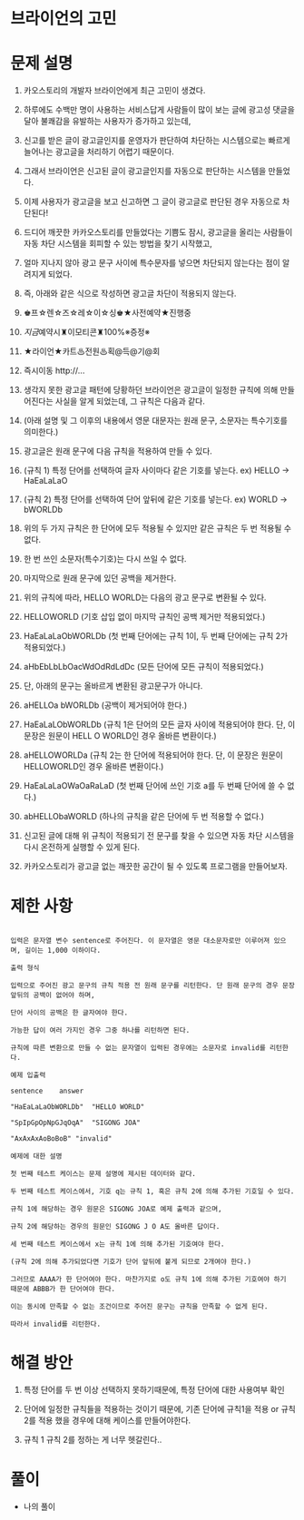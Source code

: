 # 브라이언의 고민

# 문제 설명

1. 카오스토리의 개발자 브라이언에게 최근 고민이 생겼다.

2. 하루에도 수백만 명이 사용하는 서비스답게 사람들이 많이 보는 글에 광고성 댓글을 달아 불쾌감을 유발하는 사용자가 증가하고 있는데,

3. 신고를 받은 글이 광고글인지를 운영자가 판단하여 차단하는 시스템으로는 빠르게 늘어나는 광고글을 처리하기 어렵기 때문이다.

4. 그래서 브라이언은 신고된 글이 광고글인지를 자동으로 판단하는 시스템을 만들었다.

5. 이제 사용자가 광고글을 보고 신고하면 그 글이 광고글로 판단된 경우 자동으로 차단된다!

6. 드디어 깨끗한 카카오스토리를 만들었다는 기쁨도 잠시, 광고글을 올리는 사람들이 자동 차단 시스템을 회피할 수 있는 방법을 찾기 시작했고,

7. 얼마 지나지 않아 광고 문구 사이에 특수문자를 넣으면 차단되지 않는다는 점이 알려지게 되었다.

8. 즉, 아래와 같은 식으로 작성하면 광고글 차단이 적용되지 않는다.

9. ♚프☆렌☆즈☆레☆이☆싱♚★사전예약★진행중

10. $지금$예약시♜이모티콘♜100%※증정※

11. ★라이언★카트♨전원♨획@득@기@회

12. 즉시이동 http://...

13. 생각지 못한 광고글 패턴에 당황하던 브라이언은 광고글이 일정한 규칙에 의해 만들어진다는 사실을 알게 되었는데, 그 규칙은 다음과 같다.

14. (아래 설명 및 그 이후의 내용에서 영문 대문자는 원래 문구, 소문자는 특수기호를 의미한다.)

15. 광고글은 원래 문구에 다음 규칙을 적용하여 만들 수 있다.

16. (규칙 1) 특정 단어를 선택하여 글자 사이마다 같은 기호를 넣는다. ex) HELLO -> HaEaLaLaO

17. (규칙 2) 특정 단어를 선택하여 단어 앞뒤에 같은 기호를 넣는다. ex) WORLD -> bWORLDb

18. 위의 두 가지 규칙은 한 단어에 모두 적용될 수 있지만 같은 규칙은 두 번 적용될 수 없다.

19. 한 번 쓰인 소문자(특수기호)는 다시 쓰일 수 없다.

20. 마지막으로 원래 문구에 있던 공백을 제거한다.

21. 위의 규칙에 따라, HELLO WORLD는 다음의 광고 문구로 변환될 수 있다.

22. HELLOWORLD (기호 삽입 없이 마지막 규칙인 공백 제거만 적용되었다.)

23. HaEaLaLaObWORLDb (첫 번째 단어에는 규칙 1이, 두 번째 단어에는 규칙 2가 적용되었다.)

24. aHbEbLbLbOacWdOdRdLdDc (모든 단어에 모든 규칙이 적용되었다.)

25. 단, 아래의 문구는 올바르게 변환된 광고문구가 아니다.

26. aHELLOa bWORLDb (공백이 제거되어야 한다.)

27. HaEaLaLObWORLDb (규칙 1은 단어의 모든 글자 사이에 적용되어야 한다. 단, 이 문장은 원문이 HELL O WORLD인 경우 올바른 변환이다.)

28. aHELLOWORLDa (규칙 2는 한 단어에 적용되어야 한다. 단, 이 문장은 원문이 HELLOWORLD인 경우 올바른 변환이다.)

29. HaEaLaLaOWaOaRaLaD (첫 번째 단어에 쓰인 기호 a를 두 번째 단어에 쓸 수 없다.)

30. abHELLObaWORLD (하나의 규칙을 같은 단어에 두 번 적용할 수 없다.)

31. 신고된 글에 대해 위 규칙이 적용되기 전 문구를 찾을 수 있으면 자동 차단 시스템을 다시 온전하게 실행할 수 있게 된다.

32. 카카오스토리가 광고글 없는 깨끗한 공간이 될 수 있도록 프로그램을 만들어보자.

# 제한 사항

```

입력은 문자열 변수 sentence로 주어진다. 이 문자열은 영문 대소문자로만 이루어져 있으며, 길이는 1,000 이하이다.

출력 형식

입력으로 주어진 광고 문구의 규칙 적용 전 원래 문구를 리턴한다. 단 원래 문구의 경우 문장 앞뒤의 공백이 없어야 하며,

단어 사이의 공백은 한 글자여야 한다.

가능한 답이 여러 가지인 경우 그중 하나를 리턴하면 된다.

규칙에 따른 변환으로 만들 수 없는 문자열이 입력된 경우에는 소문자로 invalid를 리턴한다.

예제 입출력

sentence	answer

"HaEaLaLaObWORLDb"	"HELLO WORLD"

"SpIpGpOpNpGJqOqA"	"SIGONG JOA"

"AxAxAxAoBoBoB"	"invalid"

예제에 대한 설명

첫 번째 테스트 케이스는 문제 설명에 제시된 데이터와 같다.

두 번째 테스트 케이스에서, 기호 q는 규칙 1, 혹은 규칙 2에 의해 추가된 기호일 수 있다.

규칙 1에 해당하는 경우 원문은 SIGONG JOA로 예제 출력과 같으며,
 
규칙 2에 해당하는 경우의 원문인 SIGONG J O A도 올바른 답이다.

세 번째 테스트 케이스에서 x는 규칙 1에 의해 추가된 기호여야 한다.

(규칙 2에 의해 추가되었다면 기호가 단어 앞뒤에 붙게 되므로 2개여야 한다.)

그러므로 AAAA가 한 단어여야 한다. 마찬가지로 o도 규칙 1에 의해 추가된 기호여야 하기 때문에 ABBB가 한 단어여야 한다.

이는 동시에 만족할 수 없는 조건이므로 주어진 문구는 규칙을 만족할 수 없게 된다.

따라서 invalid를 리턴한다.

```

# 해결 방안

1. 특정 단어를 두 번 이상 선택하지 못하기때문에, 특정 단어에 대한 사용여부 확인

2. 단어에 일정한 규칙들을 적용하는 것이기 때문에, 기존 단어에 규칙1을 적용 or 규칙2를 적용 했을 경우에 대해 케이스를 만들어야한다.

3. 규칙 1 규칙 2를 정하는 게 너무 헷갈린다..

# 풀이

- 나의 풀이

```

```